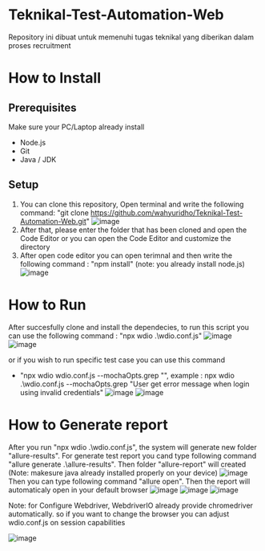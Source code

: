 # Teknikal-Test-Automation-Web
Repository ini dibuat untuk memenuhi tugas teknikal yang diberikan dalam proses recruitment

# How to Install
## Prerequisites
Make sure your PC/Laptop already install 
- Node.js
- Git
- Java / JDK

## Setup
1. You can clone this repository, Open terminal and write the following command: "git clone https://github.com/wahyuridho/Teknikal-Test-Automation-Web.git"
![image](https://github.com/user-attachments/assets/3acd89d9-7ca2-4a2b-847f-8773bf880ed2)
3. After that, please enter the folder that has been cloned and open the Code Editor or you can open the Code Editor and customize the directory 
4. After open code editor you can open terimnal and then write the following command : "npm install" (note: you already install node.js)
![image](https://github.com/user-attachments/assets/e269b523-5617-4fb6-83e9-5982c7ffccbb)


# How to Run 
After succesfully clone and install the dependecies, to run this script you can use the following command : "npx wdio .\wdio.conf.js"
![image](https://github.com/user-attachments/assets/4dbbf0bc-817c-4edf-878b-90dfc4fb31a1)
![image](https://github.com/user-attachments/assets/15b0b698-fac8-4bff-96fc-63d966f3c5c5)



or if you wish to run specific test case you can use this command 
- "npx wdio wdio.conf.js --mochaOpts.grep "<name skenario>", example : npx wdio .\wdio.conf.js --mochaOpts.grep "User get error message when login using invalid credentials"
![image](https://github.com/user-attachments/assets/962d6ac2-6728-4f27-8f79-33dc07137eac)
![image](https://github.com/user-attachments/assets/9d143ffe-82e4-4efc-9579-508c2833a324)



# How to Generate report
After you run "npx wdio .\wdio.conf.js", the system will generate new folder "allure-results". For generate test report you cand type following command
"allure generate .\allure-results". Then folder "allure-report" will created (Note: makesure java already installed properly on your device)
![image](https://github.com/user-attachments/assets/1d6765f7-d60b-41cc-b5ea-ca02c0d0b9e7)
Then you can type following command "allure open". Then the report will automaticaly open in your default browser
![image](https://github.com/user-attachments/assets/a377848e-cf73-4f42-9750-9887d2b60649)
![image](https://github.com/user-attachments/assets/0416c9db-63b1-4205-8103-b08814e279d7)
![image](https://github.com/user-attachments/assets/b4c770dd-c70b-41eb-93bb-a800709845d6)


Note: for Configure Webdriver, WebdriverIO already provide chromedriver automatically. so if you want to change the browser you can adjust wdio.conf.js on session capabilities

![image](https://github.com/user-attachments/assets/b4f616da-c9bb-4d0b-9ac9-4c5eeb66db6b)

